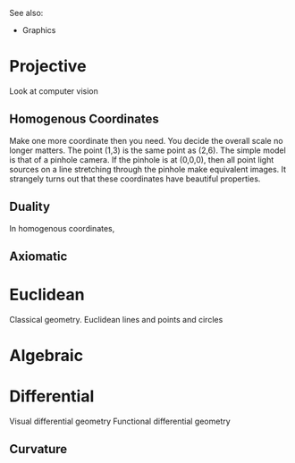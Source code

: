 
See also:
- Graphics

# Projective
Look at computer vision


## Homogenous Coordinates
Make one more coordinate then you need. You decide the overall scale no longer matters. The point  (1,3) is the same point as (2,6).
The simple model is that of a pinhole camera. If the pinhole is at (0,0,0), then all point light sources on a line stretching through the pinhole make equivalent images.
It strangely turns out that these coordinates have beautiful properties.
## Duality
In homogenous coordinates, 
## Axiomatic

# Euclidean
Classical geometry. Euclidean lines and points and circles

# Algebraic

# Differential
Visual differential geometry
Functional differential geometry

## Curvature
